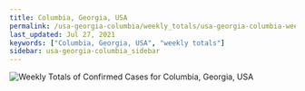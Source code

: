 ```yaml
---
title: Columbia, Georgia, USA
permalink: /usa-georgia-columbia/weekly_totals/usa-georgia-columbia-weekly_totals.html
last_updated: Jul 27, 2021
keywords: ["Columbia, Georgia, USA", "weekly totals"]
sidebar: usa-georgia-columbia_sidebar
---
```


![Weekly Totals of Confirmed Cases for Columbia, Georgia, USA](/covid_tracker/images/graphs/usa-georgia-columbia-weekly_totals_graph.png)
